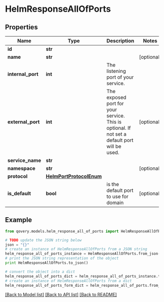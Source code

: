 # HelmResponseAllOfPorts


## Properties

Name | Type | Description | Notes
------------ | ------------- | ------------- | -------------
**id** | **str** |  | 
**name** | **str** |  | [optional] 
**internal_port** | **int** | The listening port of your service. | 
**external_port** | **int** | The exposed port for your service. This is optional. If not set a default port will be used. | [optional] 
**service_name** | **str** |  | 
**namespace** | **str** |  | [optional] 
**protocol** | [**HelmPortProtocolEnum**](HelmPortProtocolEnum.md) |  | 
**is_default** | **bool** | is the default port to use for domain | [optional] 

## Example

```python
from qovery.models.helm_response_all_of_ports import HelmResponseAllOfPorts

# TODO update the JSON string below
json = "{}"
# create an instance of HelmResponseAllOfPorts from a JSON string
helm_response_all_of_ports_instance = HelmResponseAllOfPorts.from_json(json)
# print the JSON string representation of the object
print HelmResponseAllOfPorts.to_json()

# convert the object into a dict
helm_response_all_of_ports_dict = helm_response_all_of_ports_instance.to_dict()
# create an instance of HelmResponseAllOfPorts from a dict
helm_response_all_of_ports_form_dict = helm_response_all_of_ports.from_dict(helm_response_all_of_ports_dict)
```
[[Back to Model list]](../README.md#documentation-for-models) [[Back to API list]](../README.md#documentation-for-api-endpoints) [[Back to README]](../README.md)



